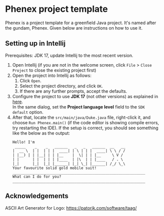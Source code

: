 # Phenex project template

Phenex is a project template for a greenfield Java project. It's named after the gundam, Phenex. 
Given below are instructions on how to use it.

## Setting up in Intellij

Prerequisites: JDK 17, update Intellij to the most recent version.

1. Open Intellij (if you are not in the welcome screen, click `File` > `Close Project` to close the existing project first)
1. Open the project into Intellij as follows:
   1. Click `Open`.
   1. Select the project directory, and click `OK`.
   1. If there are any further prompts, accept the defaults.
1. Configure the project to use **JDK 17** (not other versions) as explained in [here](https://www.jetbrains.com/help/idea/sdk.html#set-up-jdk).<br>
   In the same dialog, set the **Project language level** field to the `SDK default` option.
3. After that, locate the `src/main/java/Duke.java` file, right-click it, and choose `Run Phenex.main()` (if the code editor is showing compile errors, try restarting the IDE). If the setup is correct, you should see something like the below as the output:
   ```
   Hello! I'm
    _____    _    _   ______   _   _   ______  __   __
   |  __ \  | |  | | |  ____| | \ | | |  ____| \ \ / /
   | |__) | | |__| | | |__    |  \| | | |__     \ V /
   | |      | |  | | | |____  | |\  | | |____   / . \
   |_|      |_|  |_| |______| |_| \_| |______| /_/ \_\
   Your favourite solid gold mobile suit!
   ____________________________________________________________
   What can I do for you?
   ____________________________________________________________
   ```

## Acknowledgements

ASCII Art Generator for Logo: https://patorjk.com/software/taag/
